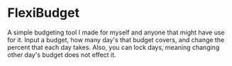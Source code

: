 # FlexiBudget
 A simple budgeting tool I made for myself and anyone that might have use for it. Input a budget, how many day's that budget covers, and change the percent that each day takes. Also, you can lock days, meaning changing other day's budget does not effect it.
